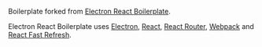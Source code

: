 
<p>
  Boilerplate forked from <a href="https://github.com/electron-react-boilerplate/electron-react-boilerplate">Electron React Boilerplate</a>.
</p>
<p>
  Electron React Boilerplate uses <a href="https://electron.atom.io/">Electron</a>, <a href="https://facebook.github.io/react/">React</a>, <a href="https://github.com/reactjs/react-router">React Router</a>, <a href="https://webpack.js.org/">Webpack</a> and <a href="https://www.npmjs.com/package/react-refresh">React Fast Refresh</a>.
</p>
